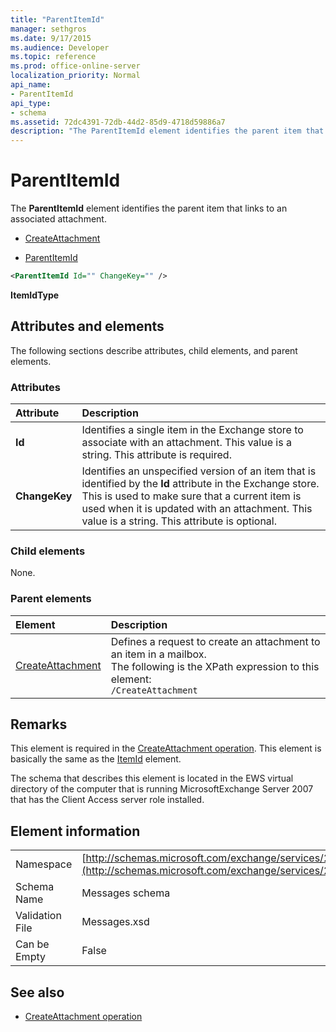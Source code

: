 ```yaml
---
title: "ParentItemId"
manager: sethgros
ms.date: 9/17/2015
ms.audience: Developer
ms.topic: reference
ms.prod: office-online-server
localization_priority: Normal
api_name:
- ParentItemId
api_type:
- schema
ms.assetid: 72dc4391-72db-44d2-85d9-4718d59886a7
description: "The ParentItemId element identifies the parent item that links to an associated attachment."
---
```


# ParentItemId

The **ParentItemId** element identifies the parent item that links to an associated attachment. 
  
- [CreateAttachment](createattachment.md)
  
- [ParentItemId](parentitemid.md)
  
```xml
<ParentItemId Id="" ChangeKey="" />
```

**ItemIdType**

## Attributes and elements

The following sections describe attributes, child elements, and parent elements.
  
### Attributes

|**Attribute**|**Description**|
|:-----|:-----|
|**Id** <br/> |Identifies a single item in the Exchange store to associate with an attachment. This value is a string. This attribute is required.  <br/> |
|**ChangeKey** <br/> |Identifies an unspecified version of an item that is identified by the **Id** attribute in the Exchange store. This is used to make sure that a current item is used when it is updated with an attachment. This value is a string. This attribute is optional.  <br/> |
   
### Child elements

None.
  
### Parent elements

|**Element**|**Description**|
|:-----|:-----|
|[CreateAttachment](createattachment.md) <br/> |Defines a request to create an attachment to an item in a mailbox.  <br/> The following is the XPath expression to this element:  <br/>  `/CreateAttachment` <br/> |
   
## Remarks

This element is required in the [CreateAttachment operation](createattachment-operation.md). This element is basically the same as the [ItemId](itemid.md) element. 
  
The schema that describes this element is located in the EWS virtual directory of the computer that is running MicrosoftExchange Server 2007 that has the Client Access server role installed.
  
## Element information

|||
|:-----|:-----|
|Namespace  <br/> |[http://schemas.microsoft.com/exchange/services/2006/messages](http://schemas.microsoft.com/exchange/services/2006/messages) <br/> |
|Schema Name  <br/> |Messages schema  <br/> |
|Validation File  <br/> |Messages.xsd  <br/> |
|Can be Empty  <br/> |False  <br/> |
   
## See also

- [CreateAttachment operation](createattachment-operation.md)

